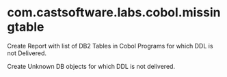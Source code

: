 # com.castsoftware.labs.cobol.missingtable
Create Report with list of DB2 Tables in Cobol Programs for which DDL is not Delivered.

Create Unknown DB objects for which DDL is not delivered.
